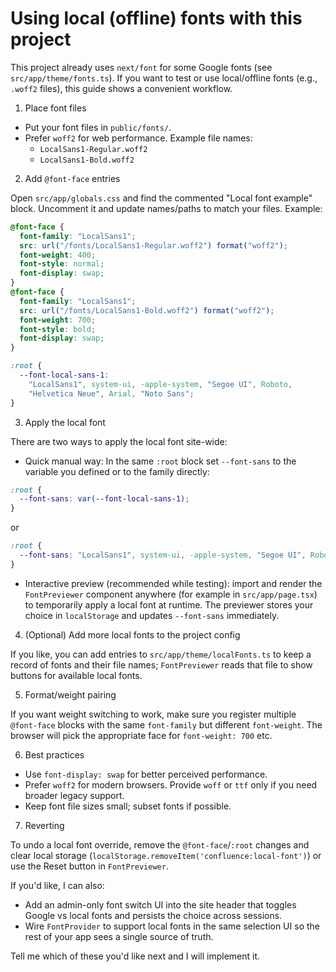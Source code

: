 # Using local (offline) fonts with this project

This project already uses `next/font` for some Google fonts (see
`src/app/theme/fonts.ts`). If you want to test or use local/offline fonts
(e.g., `.woff2` files), this guide shows a convenient workflow.

1. Place font files

- Put your font files in `public/fonts/`.
- Prefer `woff2` for web performance. Example file names:
  - `LocalSans1-Regular.woff2`
  - `LocalSans1-Bold.woff2`

2. Add `@font-face` entries

Open `src/app/globals.css` and find the commented "Local font example" block.
Uncomment it and update names/paths to match your files. Example:

```css
@font-face {
  font-family: "LocalSans1";
  src: url("/fonts/LocalSans1-Regular.woff2") format("woff2");
  font-weight: 400;
  font-style: normal;
  font-display: swap;
}
@font-face {
  font-family: "LocalSans1";
  src: url("/fonts/LocalSans1-Bold.woff2") format("woff2");
  font-weight: 700;
  font-style: bold;
  font-display: swap;
}

:root {
  --font-local-sans-1:
    "LocalSans1", system-ui, -apple-system, "Segoe UI", Roboto,
    "Helvetica Neue", Arial, "Noto Sans";
}
```

3. Apply the local font

There are two ways to apply the local font site-wide:

- Quick manual way: In the same `:root` block set `--font-sans` to the
  variable you defined or to the family directly:

```css
:root {
  --font-sans: var(--font-local-sans-1);
}
```

or

```css
:root {
  --font-sans: "LocalSans1", system-ui, -apple-system, "Segoe UI", Roboto;
}
```

- Interactive preview (recommended while testing): import and render the
  `FontPreviewer` component anywhere (for example in `src/app/page.tsx`) to
  temporarily apply a local font at runtime. The previewer stores your
  choice in `localStorage` and updates `--font-sans` immediately.

4. (Optional) Add more local fonts to the project config

If you like, you can add entries to `src/app/theme/localFonts.ts` to keep a
record of fonts and their file names; `FontPreviewer` reads that file to show
buttons for available local fonts.

5. Format/weight pairing

If you want weight switching to work, make sure you register multiple
`@font-face` blocks with the same `font-family` but different `font-weight`.
The browser will pick the appropriate face for `font-weight: 700` etc.

6. Best practices

- Use `font-display: swap` for better perceived performance.
- Prefer `woff2` for modern browsers. Provide `woff` or `ttf` only if you need
  broader legacy support.
- Keep font file sizes small; subset fonts if possible.

7. Reverting

To undo a local font override, remove the `@font-face`/`:root` changes and
clear local storage (`localStorage.removeItem('confluence:local-font')`) or
use the Reset button in `FontPreviewer`.

If you'd like, I can also:

- Add an admin-only font switch UI into the site header that toggles Google vs
  local fonts and persists the choice across sessions.
- Wire `FontProvider` to support local fonts in the same selection UI so the
  rest of your app sees a single source of truth.

Tell me which of these you'd like next and I will implement it.
